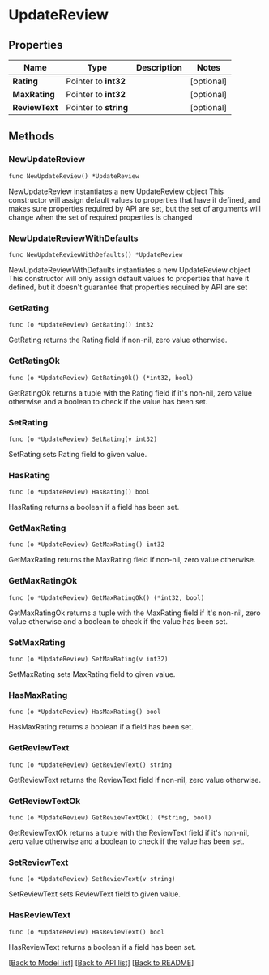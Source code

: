 # UpdateReview

## Properties

Name | Type | Description | Notes
------------ | ------------- | ------------- | -------------
**Rating** | Pointer to **int32** |  | [optional] 
**MaxRating** | Pointer to **int32** |  | [optional] 
**ReviewText** | Pointer to **string** |  | [optional] 

## Methods

### NewUpdateReview

`func NewUpdateReview() *UpdateReview`

NewUpdateReview instantiates a new UpdateReview object
This constructor will assign default values to properties that have it defined,
and makes sure properties required by API are set, but the set of arguments
will change when the set of required properties is changed

### NewUpdateReviewWithDefaults

`func NewUpdateReviewWithDefaults() *UpdateReview`

NewUpdateReviewWithDefaults instantiates a new UpdateReview object
This constructor will only assign default values to properties that have it defined,
but it doesn't guarantee that properties required by API are set

### GetRating

`func (o *UpdateReview) GetRating() int32`

GetRating returns the Rating field if non-nil, zero value otherwise.

### GetRatingOk

`func (o *UpdateReview) GetRatingOk() (*int32, bool)`

GetRatingOk returns a tuple with the Rating field if it's non-nil, zero value otherwise
and a boolean to check if the value has been set.

### SetRating

`func (o *UpdateReview) SetRating(v int32)`

SetRating sets Rating field to given value.

### HasRating

`func (o *UpdateReview) HasRating() bool`

HasRating returns a boolean if a field has been set.

### GetMaxRating

`func (o *UpdateReview) GetMaxRating() int32`

GetMaxRating returns the MaxRating field if non-nil, zero value otherwise.

### GetMaxRatingOk

`func (o *UpdateReview) GetMaxRatingOk() (*int32, bool)`

GetMaxRatingOk returns a tuple with the MaxRating field if it's non-nil, zero value otherwise
and a boolean to check if the value has been set.

### SetMaxRating

`func (o *UpdateReview) SetMaxRating(v int32)`

SetMaxRating sets MaxRating field to given value.

### HasMaxRating

`func (o *UpdateReview) HasMaxRating() bool`

HasMaxRating returns a boolean if a field has been set.

### GetReviewText

`func (o *UpdateReview) GetReviewText() string`

GetReviewText returns the ReviewText field if non-nil, zero value otherwise.

### GetReviewTextOk

`func (o *UpdateReview) GetReviewTextOk() (*string, bool)`

GetReviewTextOk returns a tuple with the ReviewText field if it's non-nil, zero value otherwise
and a boolean to check if the value has been set.

### SetReviewText

`func (o *UpdateReview) SetReviewText(v string)`

SetReviewText sets ReviewText field to given value.

### HasReviewText

`func (o *UpdateReview) HasReviewText() bool`

HasReviewText returns a boolean if a field has been set.


[[Back to Model list]](../README.md#documentation-for-models) [[Back to API list]](../README.md#documentation-for-api-endpoints) [[Back to README]](../README.md)



